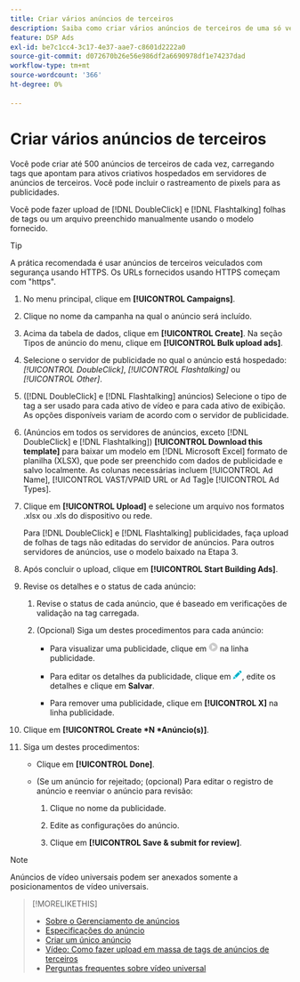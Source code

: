 ```yaml
---
title: Criar vários anúncios de terceiros
description: Saiba como criar vários anúncios de terceiros de uma só vez.
feature: DSP Ads
exl-id: be7c1cc4-3c17-4e37-aae7-c8601d2222a0
source-git-commit: d072670b26e56e986df2a6690978df1e74237dad
workflow-type: tm+mt
source-wordcount: '366'
ht-degree: 0%

---
```


# Criar vários anúncios de terceiros

Você pode criar até 500 anúncios de terceiros de cada vez, carregando tags que apontam para ativos criativos hospedados em servidores de anúncios de terceiros. Você pode incluir o rastreamento de pixels para as publicidades.<!-- The bulksheet template for other ad servers says you can include 200. Which is it: 200 or 500? -->

Você pode fazer upload de [!DNL DoubleClick] e [!DNL Flashtalking] folhas de tags ou um arquivo preenchido manualmente usando o modelo fornecido.

>[!TIP]
>
> A prática recomendada é usar anúncios de terceiros veiculados com segurança usando HTTPS. Os URLs fornecidos usando HTTPS começam com &quot;https&quot;.

1. No menu principal, clique em **[!UICONTROL Campaigns]**.

1. Clique no nome da campanha na qual o anúncio será incluído.

1. Acima da tabela de dados, clique em **[!UICONTROL Create]**. Na seção Tipos de anúncio do menu, clique em **[!UICONTROL Bulk upload ads]**.

1. Selecione o servidor de publicidade no qual o anúncio está hospedado: *[!UICONTROL DoubleClick]*, *[!UICONTROL Flashtalking]* ou *[!UICONTROL Other]*.

1. ([!DNL DoubleClick] e [!DNL Flashtalking] anúncios) Selecione o tipo de tag a ser usado para cada ativo de vídeo e para cada ativo de exibição. As opções disponíveis variam de acordo com o servidor de publicidade.

1. (Anúncios em todos os servidores de anúncios, exceto [!DNL DoubleClick] e [!DNL Flashtalking]) **[!UICONTROL Download this template]** para baixar um modelo em [!DNL Microsoft Excel] formato de planilha (XLSX), que pode ser preenchido com dados de publicidade e salvo localmente. As colunas necessárias incluem [!UICONTROL Ad Name], [!UICONTROL VAST/VPAID URL or Ad Tag]e [!UICONTROL Ad Types].

1. Clique em **[!UICONTROL Upload]** e selecione um arquivo nos formatos .xlsx ou .xls do dispositivo ou rede.

   Para [!DNL DoubleClick] e [!DNL Flashtalking] publicidades, faça upload de folhas de tags não editadas do servidor de anúncios. Para outros servidores de anúncios, use o modelo baixado na Etapa 3.

1. Após concluir o upload, clique em **[!UICONTROL Start Building Ads]**.

1. Revise os detalhes e o status de cada anúncio:

   1. Revise o status de cada anúncio, que é baseado em verificações de validação na tag carregada.

   1. (Opcional) Siga um destes procedimentos para cada anúncio:

      * Para visualizar uma publicidade, clique em ![play](/help/dsp/assets/play.png) na linha publicidade.

      * Para editar os detalhes da publicidade, clique em ![editar](/help/dsp/assets/edit.png), edite os detalhes e clique em **Salvar**.

      * Para remover uma publicidade, clique em **[!UICONTROL X]** na linha publicidade.

1. Clique em **[!UICONTROL Create *N *Anúncio(s)]**.

1. Siga um destes procedimentos:

   * Clique em **[!UICONTROL Done]**.

   * (Se um anúncio for rejeitado; (opcional) Para editar o registro de anúncio e reenviar o anúncio para revisão:

      1. Clique no nome da publicidade.

      1. Edite as configurações do anúncio.

      1. Clique em **[!UICONTROL Save & submit for review]**.

>[!NOTE]
>
>Anúncios de vídeo universais podem ser anexados somente a posicionamentos de vídeo universais.

>[!MORELIKETHIS]
>
>* [Sobre o Gerenciamento de anúncios](ad-about.md)
>* [Especificações do anúncio](ad-specs.md)
>* [Criar um único anúncio](ad-create.md)
>* [Vídeo: Como fazer upload em massa de tags de anúncios de terceiros](https://experienceleague.adobe.com/docs/advertising-learn/tutorials/dsp/bulk-upload-third-party-ad-tags.html)
>* [Perguntas frequentes sobre vídeo universal](/help/dsp/campaign-management/faq-universal-video.md)

